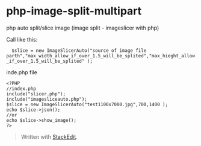 # php-image-split-multipart
php auto split/slice image (image split - imageslicer with php)

Call like this:

  `  $slice = new ImageSlicerAuto("source of image file parth","max_width_allow_if_over_1.5_will_be_splited","max_hieght_allow_if_over_1.5_will_be_splited" );`


inde.php file

    <?PHP
    //index.php
    include("slicer.php");
    include("imagesliceauto.php");
    $slice = new ImageSlicerAuto("test1100x7000.jpg",700,1400 );
    echo $slice->json();
    //or 
    echo $slice->show_image();
    ?>





> Written with [StackEdit](https://stackedit.io/).
